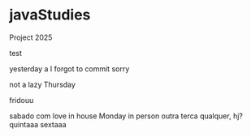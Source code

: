 # javaStudies
Project 2025

test

yesterday a I forgot to commit sorry 

not a lazy Thursday 

fridouu

sabado com love in house
Monday in person
outra terca qualquer, hj?
quintaaa
sextaaa